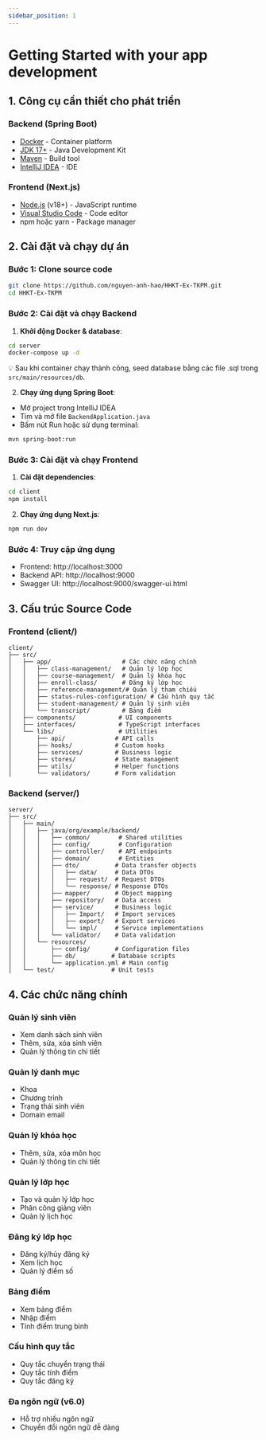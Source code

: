 ```yaml
---
sidebar_position: 1
---
```


# Getting Started with your app development

## 1. Công cụ cần thiết cho phát triển

### Backend (Spring Boot)

- [Docker](https://www.docker.com/) - Container platform
- [JDK 17+](https://adoptium.net/) - Java Development Kit
- [Maven](https://maven.apache.org/) - Build tool
- [IntelliJ IDEA](https://www.jetbrains.com/idea/) - IDE

### Frontend (Next.js)

- [Node.js](https://nodejs.org/) (v18+) - JavaScript runtime
- [Visual Studio Code](https://code.visualstudio.com/) - Code editor
- npm hoặc yarn - Package manager

## 2. Cài đặt và chạy dự án

### Bước 1: Clone source code

```bash
git clone https://github.com/nguyen-anh-hao/HHKT-Ex-TKPM.git
cd HHKT-Ex-TKPM
```

### Bước 2: Cài đặt và chạy Backend

1. **Khởi động Docker & database**:

```bash
cd server
docker-compose up -d
```

💡 Sau khi container chạy thành công, seed database bằng các file .sql trong `src/main/resources/db`.

2. **Chạy ứng dụng Spring Boot**:

- Mở project trong IntelliJ IDEA
- Tìm và mở file `BackendApplication.java`
- Bấm nút Run hoặc sử dụng terminal:

```bash
mvn spring-boot:run
```

### Bước 3: Cài đặt và chạy Frontend

1. **Cài đặt dependencies**:

```bash
cd client
npm install
```

2. **Chạy ứng dụng Next.js**:

```bash
npm run dev
```

### Bước 4: Truy cập ứng dụng

- Frontend: http://localhost:3000
- Backend API: http://localhost:9000
- Swagger UI: http://localhost:9000/swagger-ui.html

## 3. Cấu trúc Source Code

### Frontend (client/)

```
client/
├── src/
│   ├── app/                    # Các chức năng chính
│   │   ├── class-management/   # Quản lý lớp học
│   │   ├── course-management/  # Quản lý khóa học
│   │   ├── enroll-class/       # Đăng ký lớp học
│   │   ├── reference-management/# Quản lý tham chiếu
│   │   ├── status-rules-configuration/ # Cấu hình quy tắc
│   │   ├── student-management/ # Quản lý sinh viên
│   │   └── transcript/         # Bảng điểm
│   ├── components/            # UI components
│   ├── interfaces/            # TypeScript interfaces
│   └── libs/                  # Utilities
│       ├── api/              # API calls
│       ├── hooks/            # Custom hooks
│       ├── services/         # Business logic
│       ├── stores/           # State management
│       ├── utils/            # Helper functions
│       └── validators/       # Form validation
```

### Backend (server/)

```
server/
├── src/
│   ├── main/
│   │   ├── java/org/example/backend/
│   │   │   ├── common/        # Shared utilities
│   │   │   ├── config/        # Configuration
│   │   │   ├── controller/    # API endpoints
│   │   │   ├── domain/        # Entities
│   │   │   ├── dto/          # Data transfer objects
│   │   │   │   ├── data/     # Data DTOs
│   │   │   │   ├── request/  # Request DTOs
│   │   │   │   └── response/ # Response DTOs
│   │   │   ├── mapper/       # Object mapping
│   │   │   ├── repository/   # Data access
│   │   │   ├── service/      # Business logic
│   │   │   │   ├── Import/   # Import services
│   │   │   │   ├── export/   # Export services
│   │   │   │   └── impl/     # Service implementations
│   │   │   └── validator/    # Data validation
│   │   └── resources/
│   │       ├── config/       # Configuration files
│   │       ├── db/          # Database scripts
│   │       └── application.yml # Main config
│   └── test/                # Unit tests
```

## 4. Các chức năng chính

### Quản lý sinh viên

- Xem danh sách sinh viên
- Thêm, sửa, xóa sinh viên
- Quản lý thông tin chi tiết

### Quản lý danh mục

- Khoa
- Chương trình
- Trạng thái sinh viên
- Domain email

### Quản lý khóa học

- Thêm, sửa, xóa môn học
- Quản lý thông tin chi tiết

### Quản lý lớp học

- Tạo và quản lý lớp học
- Phân công giảng viên
- Quản lý lịch học

### Đăng ký lớp học

- Đăng ký/hủy đăng ký
- Xem lịch học
- Quản lý điểm số

### Bảng điểm

- Xem bảng điểm
- Nhập điểm
- Tính điểm trung bình

### Cấu hình quy tắc

- Quy tắc chuyển trạng thái
- Quy tắc tính điểm
- Quy tắc đăng ký

### Đa ngôn ngữ (v6.0)

- Hỗ trợ nhiều ngôn ngữ
- Chuyển đổi ngôn ngữ dễ dàng
